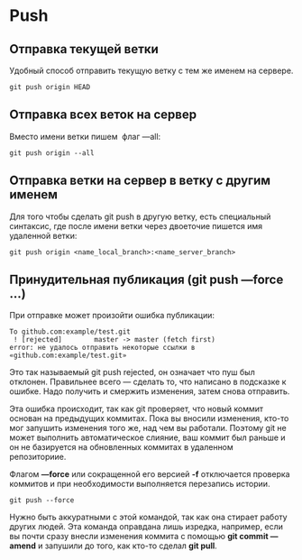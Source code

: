 # Push

## Отправка текущей ветки
Удобный способ отправить текущую ветку с тем же именем на сервере.
```shell
git push origin HEAD
```

## Отправка всех веток на сервер
Вместо имени ветки пишем  флаг —all:
```shell
git push origin --all
```

## Отправка ветки на сервер в ветку с другим именем
Для того чтобы сделать git push в другую ветку, есть специальный синтаксис, где после имени ветки через двоеточие пишется имя удаленной ветки:
```shell
git push origin <name_local_branch>:<name_server_branch>
```

## Принудительная публикация (git push —force …)

При отправке может произойти ошибка публикации:
```shell
To github.com:example/test.git
 ! [rejected]        master -> master (fetch first)
error: не удалось отправить некоторые ссылки в «github.com:example/test.git»
```

Это так называемый git push rejected, он означает что пуш был отклонен. Правильнее всего — сделать то, что написано в подсказке к ошибке. Надо получить и смержить изменения, затем снова отправить. 

Эта ошибка происходит, так как git проверяет, что новый коммит основан на предыдущих коммитах. Пока вы вносили изменения, кто-то мог запушить изменения того же, над чем вы работали. Поэтому git не может выполнить автоматическое слияние, ваш коммит был раньше и он не базируется на обновленных коммитах в удаленном репозиториие. 

Флагом **—force** или сокращенной его версией **-f** отключается проверка коммитов и при необходимости выполняется перезапись истории.

```shell
git push --force
```

Нужно быть аккуратными с этой командой, так как она стирает работу других людей. Эта команда оправдана лишь изредка, например, если вы почти сразу внесли изменения коммита с помощью **git commit —amend** и запушили до того, как кто-то сделал **git pull**.




